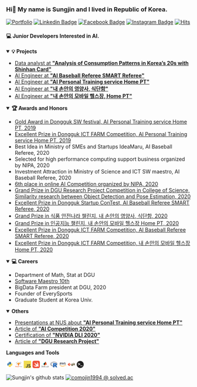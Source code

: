 ### Hi👋 My name is Sungjin and I lived in Republic of Korea.<br/>

[![Portfolio](https://img.shields.io/badge/🌟-Portfolio-yellow)](https://github.com/comojin1994/comojin1994/files/5743371/_.pdf) [![Linkedin Badge](https://img.shields.io/badge/-LinkedIn-blue?style=flat-square&logo=Linkedin&logoColor=white&link=https://www.linkedin.com/in/sungjin-kim-0718)](https://www.linkedin.com/in/sungjin-kim-0718) [![Facebook Badge](https://img.shields.io/badge/Facebook-1877f2?style=flat-square&logo=facebook&logoColor=white&link=https://www.facebook.com/comojin1994)](https://www.facebook.com/comojin1994/) [![Instagram Badge](https://img.shields.io/badge/Instagram-ff69b4?style=flat-square&logo=instagram&logoColor=white&link=https://www.instagram.com/sungjin_718/)](https://www.instagram.com/sungjin_718/) [![Hits](https://hits.seeyoufarm.com/api/count/incr/badge.svg?url=https%3A%2F%2Fgithub.com%2Fcomojin1994&count_bg=%2379C83D&title_bg=%23555555&icon=&icon_color=%23E7E7E7&title=hits&edge_flat=false)](https://hits.seeyoufarm.com)

#### 💻 Junior Developers Interested in AI.

<details open="open">
  <summary><b>💡 Projects</b></summary>
  <ul>
    <li>
      <a href="https://www.shinhancardblog.com/812">
        Data analyst at <b>"Analysis of Consumption Patterns in Korea’s 20s with Shinhan Card"</b>
      </a>
    </li>
    <li>
      <a href="https://github.com/comojin1994/SMART_Referee/blob/master/DL/README.md">
        AI Engineer at <b>"AI Baseball Referee SMART Referee"</b>
      </a>
    </li>
    <li>
      <a href="https://github.com/comojin1994/YOLOPose">
        AI Engineer at <b>"AI Personal Training service Home PT"</b>
      </a>
    </li>
    <li>
      <a href="https://github.com/FoodSafetyWinnerWinnerChickenDinner">
        AI Engineer at <b>"내 손안의 영양사, 식단함"</b>
      </a>
    </li>
    <li>
      <a href="https://github.com/EverySports-Dev/Deep-Learning">
        AI Engineer at <b>"내 손안의 모바일 헬스장, Home PT"</b>
      </a>
    </li>
  </ul>
</details>

<details open="open">
  <summary><b>🏆 Awards and Honors</b></summary>
  <ul>
    <li>
      <a href="https://github.com/comojin1994/comojin1994/blob/master/docs/%EB%8F%99%EA%B5%AD%EB%8C%80%ED%95%99%EA%B5%90%20SW%20%EA%B3%B5%EB%AA%A8%EB%8C%80%EC%A0%84%20%EA%B8%88%EC%83%81.pdf">Gold Award in Dongguk SW festival, AI Personal Training service Home PT, 2019
      </a>
    </li>
    <li>
      <a href="https://github.com/comojin1994/comojin1994/blob/master/docs/%EB%8F%99%EA%B5%AD%EB%8C%80%ED%95%99%EA%B5%90%20ICT%20Farm%20%EA%B2%BD%EC%A7%84%EB%8C%80%ED%9A%8C%20%EC%9A%B0%EC%88%98%EC%83%81.pdf">
        Excellent Prize in Dongguk ICT FARM Competition, AI Personal Training service Home PT, 2019
      </a>
    </li>
    <li>
        Best Idea in Ministry of SMEs and Startups IdeaMaru, AI Baseball Referee, 2020
    </li>
    <li>
        Selected for high performance computing support business organized by NIPA, 2020
    </li>
    <li>
        Investment Attraction in Ministry of Science and ICT SW maestro, AI Baseball Referee, 2020
    </li>
    <li>
      <a href="https://github.com/comojin1994/comojin1994/blob/master/docs/%EC%9D%B8%EA%B3%B5%EC%A7%80%EB%8A%A5%20%EC%98%A8%EB%9D%BC%EC%9D%B8%20%EA%B2%BD%EC%A7%84%EB%8C%80%ED%9A%8C%206%EC%9C%84.pdf">
        6th place in online AI Competition organized by NIPA, 2020
      </a>
    </li>
    <li>
      <a href="https://github.com/comojin1994/comojin1994/blob/master/docs/%EC%A0%9C15%ED%9A%8C%20%EC%9D%B4%EA%B3%BC%EB%8C%80%ED%95%99%20%EC%97%B0%EA%B5%AC%20%ED%94%84%EB%A1%9C%EC%A0%9D%ED%8A%B8%20%EA%B2%BD%EC%A7%84%EB%8C%80%ED%9A%8C.pdf">
        Grand Prize in DGU Research Project Competition in College of Science, Similarity research between Object Detection and Pose Estimation, 2020
      </a>
    </li>
    <li>
      <a href="https://github.com/comojin1994/comojin1994/blob/master/docs/동국%202020%20창업프리미어리그%20우수상.pdf">
        Excellent Prize in Dongguk Startup ConTest, AI Baseball Referee SMART Referee, 2020
      </a>
    </li>
    <li>
      <a href="https://github.com/comojin1994/comojin1994/blob/master/docs/식품안전나라%20챌린지%20대상.pdf">
        Grand Prize in 식품 안전나라 챌린지, 내 손안의 영양사, 식단함, 2020
      </a>
    </li>
    <li>
      <a href="https://github.com/comojin1994/comojin1994/blob/master/docs/%E1%84%8B%E1%85%B5%E1%86%AB%E1%84%80%E1%85%A9%E1%86%BC%E1%84%8C%E1%85%B5%E1%84%82%E1%85%B3%E1%86%BC%20%E1%84%8E%E1%85%A2%E1%86%AF%E1%84%85%E1%85%B5%E1%86%AB%E1%84%8C%E1%85%B5%20%E1%84%83%E1%85%A2%E1%84%89%E1%85%A1%E1%86%BC.pdf">
        Grand Prize in 인공지능 챌린지, 내 손안의 모바일 헬스장 Home PT, 2020
      </a>
    </li>
    <li>
      <a href="">
        Excellent Prize in Dongguk ICT FARM Competition, AI Baseball Referee SMART Referee, 2020
      </a>
    </li>
    <li>
      <a href="">
        Excellent Prize in Dongguk ICT FARM Competition, 내 손안의 모바일 헬스장 Home PT, 2020
      </a>
    </li>
  </ul>
</details>

<details open="open">
  <summary><b>💻 Careers</b></summary>
  <ul>
    <li>
      Department of Math, Stat at DGU
    </li>
    <li>
      <a href="https://github.com/comojin1994/comojin1994/blob/master/docs/SW%20Maestro%20수료증.pdf">
        Software Maestro 10th
      </a>
    </li>
    <li>
      BigData Farm president at DGU, 2020
    </li>
    <li>
      Founder of EverySports
    </li>
    <li>
      Graduate Student at Korea Univ.
    </li>
  </ul>
</details>

<details open="open">
  <summary><b>Others</b></summary>
  <ul>
    <li>
      <a href="https://events.comp.nus.edu.sg/view/17028">
        Presentations at NUS about <b>"AI Personal Training service Home PT"</b>
      </a>
    </li>
    <li>
      <a href="http://www.dongguk.edu/mbs/kr/jsp/publicity/newsView.jsp?id=kr_090207000000&boardId=12&boardSeq=26719544&boardType=02&spage=1&command=view">
        Article of <b>"AI Competition 2020"</b>
      </a>
    </li>
    <li>
      <a href="https://github.com/comojin1994/comojin1994/blob/master/docs/NVIDIA%20DLI%20Certification.pdf">
        Certification of <b>"NVIDIA DLI 2020"</b>
      </a>
    </li>
    <li>
      <a href="https://www.dgupress.com/news/articleView.html?idxno=40225">
        Article of <b>"DGU Research Project"</b>
      </a>
    </li>
  </ul>
</details>

**Languages and Tools**  

<code><img height="20" src="https://raw.githubusercontent.com/github/explore/80688e429a7d4ef2fca1e82350fe8e3517d3494d/topics/python/python.png"></code>
<code><img height="20" src="https://raw.githubusercontent.com/github/explore/80688e429a7d4ef2fca1e82350fe8e3517d3494d/topics/tensorflow/tensorflow.png"></code>
<code><img height="20" src="https://raw.githubusercontent.com/github/explore/80688e429a7d4ef2fca1e82350fe8e3517d3494d/topics/javascript/javascript.png"></code>
<code><img height="20" src="https://raw.githubusercontent.com/github/explore/80688e429a7d4ef2fca1e82350fe8e3517d3494d/topics/swift/swift.png"></code>
<code><img height="20" src="https://raw.githubusercontent.com/github/explore/80688e429a7d4ef2fca1e82350fe8e3517d3494d/topics/matlab/matlab.png"></code>
<code><img height="20" src="https://raw.githubusercontent.com/github/explore/80688e429a7d4ef2fca1e82350fe8e3517d3494d/topics/r/r.png"></code>
<code><img height="20" src="https://raw.githubusercontent.com/github/explore/80688e429a7d4ef2fca1e82350fe8e3517d3494d/topics/aws/aws.png"></code>
<code><img height="20" src="https://raw.githubusercontent.com/github/explore/80688e429a7d4ef2fca1e82350fe8e3517d3494d/topics/git/git.png"></code>
<code><img height="20" src="https://raw.githubusercontent.com/github/explore/80688e429a7d4ef2fca1e82350fe8e3517d3494d/topics/terminal/terminal.png"></code>

<!--[Top Languages](https://github-readme-stats.vercel.app/api/top-langs/?username=comojin1994&theme=dark)-->
![Sungjin's github stats](https://github-readme-stats.vercel.app/api?username=comojin1994&theme=dark&show_icons=true)
[![comojin1994 @ solved.ac](http://mazassumnida.wtf/api/v2/generate_badge?boj=comojin1994)](https://solved.ac/profile/comojin1994)
